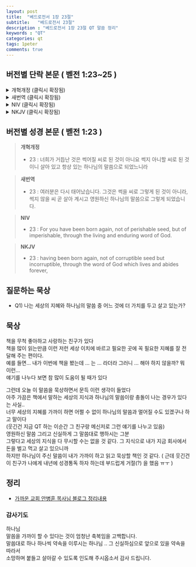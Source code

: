 ```yaml
---
layout: post
title:  "베드로전서 1장 23절"
subtitle:   "베드로전서 23절"
description : "베드로전서 1장 23절 QT 말씀 정리"
keywords : "QT"
categories: qt
tags: 1peter
comments: true
---
```


## 버전별 단락 본문 ( 벧전 1:23~25 )

<details>
<summary> 개혁개정 (클릭시 확장됨)</summary>
<div markdown="1">

>* `23 : 너희가 거듭난 것은 썩어질 씨로 된 것이 아니요 썩지 아니할 씨로 된 것이니 살아 있고 항상 있는 하나님의 말씀으로 되었느니라`
>* 24 : 그러므로 모든 육체는 풀과 같고 그 모든 영광은 풀의 꽃과 같으니 풀은 마르고 꽃은 떨어지되
>* 25 : 오직 주의 말씀은 세세토록 있도다 하였으니 너희에게 전한 복음이 곧 이 말씀이니라
</div>
</details>

<details>
<summary> 새번역 (클릭시 확장됨)</summary>
<div markdown="1">

>* `23 : 여러분은 다시 태어났습니다. 그것은 썩을 씨로 그렇게 된 것이 아니라, 썩지 않을 씨 곧 살아 계시고 영원하신 하나님의 말씀으로 그렇게 되었습니다.`
>* 24 : "모든 육체는 풀과 같고, 그 모든 영광은 풀의 꽃과 같다. 풀은 마르고 꽃은 떨어지되,
>* 25 : 주님의 말씀은 영원히 있다." 이것이 여러분에게 복음으로 전해진 말씀입니다.
</div>
</details>

<details>
<summary> NIV (클릭시 확장됨)</summary>
<div markdown="1">

>* `23 : For you have been born again, not of perishable seed, but of imperishable, through the living and enduring word of God.`
>* 24 : For,  
  "All people are like grass,  
and all their glory is like the flowers of the field;  
the grass withers and the flowers fall,  
>* 25 : but the word of the Lord endures forever."  
 And this is the word that was preached to you.
</div>
</details>

<details>
<summary> NKJV (클릭시 확장됨)</summary>
<div markdown="1">

>* `23 : having been born again, not of corruptible seed but incorruptible, through the word of God which lives and abides forever,`
>* 24 : because  
"All flesh is as grass,  
And all the glory of man as the flower of the grass.  
The grass withers,  
And its flower falls away,  
>* 25 : But the word of the Lord endures forever."  
Now this is the word which by the gospel was preached to you.
</div>
</details>

## 버전별 성경 본문 ( 벧전 1:23 )

> **개혁개정**
>* 23 : 너희가 거듭난 것은 썩어질 씨로 된 것이 아니요 썩지 아니할 씨로 된 것이니 살아 있고 항상 있는 하나님의 말씀으로 되었느니라

> **새번역**
>* 23 : 여러분은 다시 태어났습니다. 그것은 썩을 씨로 그렇게 된 것이 아니라, 썩지 않을 씨 곧 살아 계시고 영원하신 하나님의 말씀으로 그렇게 되었습니다.

> **NIV**
>* 23 : For you have been born again, not of perishable seed, but of imperishable, through the living and enduring word of God.

> **NKJV**
>* 23 : having been born again, not of corruptible seed but incorruptible, through the word of God which lives and abides forever,

## 질문하는 묵상

* Q1) 나는 세상의 지혜와 하나님의 말씀 중 어느 것에 더 가치를 두고 살고 있는가?   

## 묵상
책을 무척 좋아하고 사랑하는 친구가 있다  
책을 많이 읽는만큼 이런 저런 세상 이치에 바르고 필요한 곳에 꼭 필요한 지혜를 잘 전달해 주는 편이다.  
예를 들면... 내가 이번에 책을 봤는데 ... 는 ... 라더라 그러니 ... 해야 하지 않을까? 뭐 이런...  
얘기를 나누다 보면 참 많이 도움이 될 때가 있다 

그런데 오늘 이 말씀을 묵상하면서 문득 이런 생각이 들었다  
아주 가끔은 책에서 말하는 세상의 지식과 하나님의 말씀이랑 충돌이 나는 경우가 있다는 사실..  
너무 세상의 지혜를 가까이 하면 어쩔 수 없이 하나님의 말씀과 멀어질 수도 있겠구나 하고 말이다  
(웃긴건 지금 QT 하는 이순간 그 친구랑 메신저로 그런 얘기를 나누고 있음)    
영원하신 말씀 그리고 신실하게 그 말씀대로 행하시는 그분  
그렇다고 세상의 지식을 다 무시할 수는 없을 것 같다. 그 지식으로 내가 지금 회사에서 돈을 벌고 먹고 살고 있으니까   
하지만 하나님이 주신 말씀이 내가 가까이 하고 읽고 묵상할 책인 것 같다.
( 근데 웃긴건 이 친구가 나에게 내년에 성경통독 하자 하는데 부드럽게 거절(?) 을 했음 ㅠㅜ )

## 정리
* [가까운 교회 안병훈 목사님 블로그 정리내용](https://blog.naver.com/tolerance2018/221424352914)

### 감사기도

하나님  
말씀을 가까이 할 수 있다는 것이 엄청난 축복임을 고백합니다.  
말씀대로 하나 하나씩 약속을 이루시는 하나님 .. 그 신실하심으로 앞으로 있을 약속을 따라서  
소망하며 붙들고 살아갈 수 있도록 인도해 주시옵소서
감사 드립니다.
